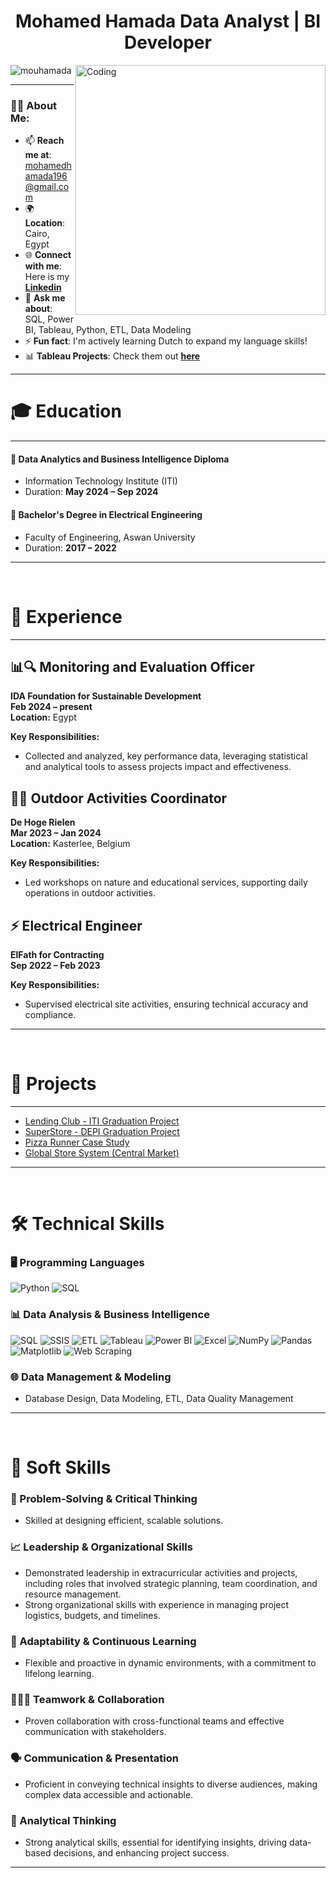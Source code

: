 <h1 align="center">Mohamed Hamada 
Data Analyst | BI Developer </h1>

<img align="right" alt="Coding" width="400" src="https://almablog-media.s3.ap-south-1.amazonaws.com/Web_Developer1_5a10332275.png" />

<p align="left"> 
  <img src="https://komarev.com/ghpvc/?username=mouhamada&label=Profile%20views&color=0e75b6&style=flat" alt="mouhamada" /> 
</p>

---

### 👨‍💻 About Me:
- 📫 **Reach me at**: [mohamedhamada196@gmail.com](mailto:mohamedhamada196@gmail.com)
- 🌍 **Location**: Cairo, Egypt
- 🌐 **Connect with me**: Here is my [**Linkedin**](https://linkedin.com/in/mouhamada)    
- 💬 **Ask me about**: SQL, Power BI, Tableau, Python, ETL, Data Modeling  
- ⚡ **Fun fact**: I'm actively learning Dutch to expand my language skills!  
- 📊 **Tableau Projects**: Check them out [**here**]([https://public.tableau.com/app/profile/mohamedhamada](https://public.tableau.com/app/profile/mohamed.hamada.abdulaty.ismail/vizzes))

---

# 🎓 Education

---

#### 🏫 **Data Analytics and Business Intelligence Diploma**
- Information Technology Institute (ITI)
- Duration: **May 2024 – Sep 2024**

#### 🏫 **Bachelor's Degree in Electrical Engineering**
- Faculty of Engineering, Aswan University
- Duration: **2017 – 2022**

---

<br>

# 💼 Experience

---

## 📊🔍 Monitoring and Evaluation Officer  
**IDA Foundation for Sustainable Development**  
**Feb 2024 – present**  
**Location:** Egypt  

**Key Responsibilities:**
- Collected and analyzed, key performance data, leveraging statistical and analytical tools to assess projects impact and effectiveness.

  
## 🌲🤸 Outdoor Activities Coordinator  
**De Hoge Rielen**  
**Mar 2023 – Jan 2024**  
**Location:** Kasterlee, Belgium  


**Key Responsibilities:**
- Led workshops on nature and educational services, supporting daily operations in outdoor activities.

## ⚡ Electrical Engineer  
**ElFath for Contracting**  
**Sep 2022 – Feb 2023**  

**Key Responsibilities:**
- Supervised electrical site activities, ensuring technical accuracy and compliance.

---

<br>

# 🔬 Projects

---

- [Lending Club - ITI Graduation Project](https://github.com/Mouo1/Lending-Club-ITI-Graduation-Project)
- [SuperStore - DEPI Graduation Project](https://github.com/Mouo1/SuperStore-DEPI-Graduation-Project)
- [Pizza Runner Case Study](https://github.com/Mouo1/Pizza-Runner-Case-Study)
- [Global Store System (Central Market)](https://github.com/Mouo1/Global-Store-System-Central-Market)
  

---

<br>

# 🛠️ Technical Skills

### 🖥️ Programming Languages
![Python](https://img.shields.io/badge/Python-3776AB?style=flat&logo=python&logoColor=white)
![SQL](https://img.shields.io/badge/SQL-4479A1?style=flat&logo=microsoft-sql-server&logoColor=white)

### 📊 Data Analysis & Business Intelligence
![SQL](https://img.shields.io/badge/SQL-4479A1?style=flat&logo=microsoft-sql-server&logoColor=white)
![SSIS](https://img.shields.io/badge/SSIS-FF2C20?style=flat&logo=microsoft&logoColor=white)
![ETL](https://img.shields.io/badge/ETL-FE7A16?style=flat&logo=etl&logoColor=white)
![Tableau](https://img.shields.io/badge/Tableau-E97627?style=flat&logo=tableau&logoColor=white)
![Power BI](https://img.shields.io/badge/Power%20BI-F2C811?style=flat&logo=power-bi&logoColor=white)
![Excel](https://img.shields.io/badge/Excel-217346?style=flat&logo=microsoft-excel&logoColor=white)
![NumPy](https://img.shields.io/badge/NumPy-013243?style=flat&logo=numpy&logoColor=white)
![Pandas](https://img.shields.io/badge/Pandas-150458?style=flat&logo=pandas&logoColor=white)
![Matplotlib](https://img.shields.io/badge/Matplotlib-315796?style=flat&logo=matplotlib&logoColor=white)
![Web Scraping](https://img.shields.io/badge/Web%20Scraping-000000?style=flat&logo=web-scraping&logoColor=white)


### 🌐 Data Management & Modeling
- Database Design, Data Modeling, ETL, Data Quality Management

---

<br>

# 🌟 Soft Skills

### 🎯 Problem-Solving & Critical Thinking
- Skilled at designing efficient, scalable solutions.

### 📈 Leadership & Organizational Skills
- Demonstrated leadership in extracurricular activities and projects, including roles that involved strategic planning, team coordination, and resource management.
- Strong organizational skills with experience in managing project logistics, budgets, and timelines.

### 🧩 Adaptability & Continuous Learning
- Flexible and proactive in dynamic environments, with a commitment to lifelong learning.

### 🧑‍🤝‍🧑 Teamwork & Collaboration
- Proven collaboration with cross-functional teams and effective communication with stakeholders.

### 🗣️ Communication & Presentation
- Proficient in conveying technical insights to diverse audiences, making complex data accessible and actionable.

### 🧠 Analytical Thinking
- Strong analytical skills, essential for identifying insights, driving data-based decisions, and enhancing project success.

---


